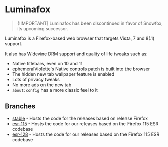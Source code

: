 # Luminafox

> {!IMPORTANT]
> Luminafox has been discontinued in favor of Snowfox, its upcoming successor.

Luminafox is a Firefox-based web browser that targets Vista, 7 and 8(.1) support.

It also has Widevine DRM support and quality of life tweaks such as:
* Native titlebars, even on 10 and 11
* ephemeralViolette's Native controls patch is built into the browser
* The hidden new tab wallpaper feature is enabled
* Lots of privacy tweaks
* No more ads on the new tab
* `about:config` has a more classic feel to it
## Branches
- [stable](https://github.com/twilight-software/luminafox/tree/stable) - Hosts the code for the releases based on release Firefox
- [esr-115](https://github.com/twilight-software/luminafox/tree/esr-115) - Hosts the code for our releases based on the Firefox 115 ESR codebase
- [esr-128](https://github.com/twilight-software/luminafox/tree/esr-128) - Hosts the code for our releases based on the Firefox 115 ESR codebase
